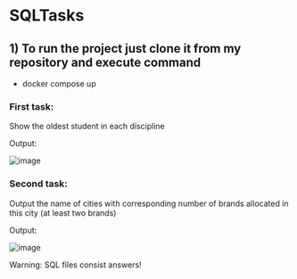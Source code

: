 # SQLTasks
## 1) To run the project just clone it from my repository and execute command 
* docker compose up

### First task:
Show the oldest student in each discipline

Output:

![image](https://user-images.githubusercontent.com/61738610/235171513-628b7d9b-671a-483e-8713-d4d1d5972428.png)

### Second task:
Output the name of cities with corresponding number of brands allocated in this city (at least two brands)

Output:

![image](https://user-images.githubusercontent.com/61738610/235179133-7e05960f-bf90-4ae1-81af-bfad0a705e9a.png)


Warning: SQL files consist answers!




